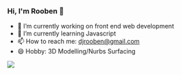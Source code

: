 ### Hi, I'm Rooben 👋

- 🔭 I’m currently working on front end web development
- 🌱 I’m currently learning Javascript
- 📫 How to reach me: djrooben@gmail.com
- 😄 Hobby: 3D Modelling/Nurbs Surfacing

<img src="https://github-readme-stats.vercel.app/api?username=rooben-s&&show_icons=true&title_color=ecf4f3&icon_color=5ff4ee&text_color=d3d4d8&bg_color=1989ac">
